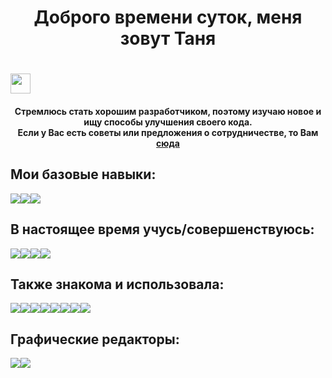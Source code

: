 <h1 align="center">Доброго времени суток, меня зовут Таня <h1>
<img src="https://github.com/blackcater/blackcater/raw/main/images/Hi.gif" height="32"/></h1>
<h4 align="center">Cтремлюсь стать хорошим разработчиком, поэтому изучаю новое и ищу способы улучшения своего кода. <br>Если у Вас есть советы или предложения о сотрудничестве, то Вам
<a href="https://t.me/tishe_tania" target="_blank">сюда</a>
</h4>


<h2>Мои базовые навыки: </h2>
<div style='display: flex;'>
<img src='https://img.shields.io/badge/html5-%23E34F26.svg?style=for-the-badge&logo=html5&logoColor=white'/>
<img src='https://img.shields.io/badge/css3-%231572B6.svg?style=for-the-badge&logo=css3&logoColor=white'/>
<img src='https://img.shields.io/badge/javascript-%23323330.svg?style=for-the-badge&logo=javascript&logoColor=%23F7DF1E'/>
</div>


<h2>В настоящее время учусь/совершенствуюсь: </h2>
<div style='display: flex;'>
<img src='https://img.shields.io/badge/react-%2320232a.svg?style=for-the-badge&logo=react&logoColor=%2361DAFB'/>
<img src='https://img.shields.io/badge/redux-%23593d88.svg?style=for-the-badge&logo=redux&logoColor=white'/>
<img src='https://img.shields.io/badge/typescript-%23007ACC.svg?style=for-the-badge&logo=typescript&logoColor=white'/>
<img src="https://img.shields.io/badge/docker-%230db7ed.svg?style=for-the-badge&logo=docker&logoColor=white"/>

</div>

<h2>Также знакомa и использовалa: </h2>
<div style='display: flex;'>
<img src="https://img.shields.io/badge/Babel-F9DC3e?style=for-the-badge&logo=babel&logoColor=black"/>
<img src="https://img.shields.io/badge/webpack-%238DD6F9.svg?style=for-the-badge&logo=webpack&logoColor=black"/>
<img src="https://img.shields.io/badge/node.js-6DA55F?style=for-the-badge&logo=node.js&logoColor=white"/>
<img src="https://img.shields.io/badge/NPM-%23CB3837.svg?style=for-the-badge&logo=npm&logoColor=white"/>
<img src="https://img.shields.io/badge/bootstrap-%238511FA.svg?style=for-the-badge&logo=bootstrap&logoColor=white"/>
<img src="https://img.shields.io/badge/php-%23777BB4.svg?style=for-the-badge&logo=php&logoColor=white"/>
<img src="https://img.shields.io/badge/mysql-%23316192.svg?style=for-the-badge&logo=mysql&logoColor=white"/>
<img src="https://img.shields.io/badge/ESLint-4B3263?style=for-the-badge&logo=eslint&logoColor=white"/>
</div>

<h2>Графические редакторы: </h2>
<div style='display: flex;'>
<img src="https://img.shields.io/badge/figma-%23F24E1E.svg?style=for-the-badge&logo=figma&logoColor=white"/>
<img src="https://img.shields.io/badge/Canva-%2300C4CC.svg?style=for-the-badge&logo=Canva&logoColor=white"/>
</div>
